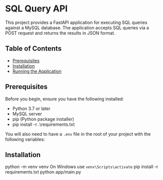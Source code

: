 # SQL Query API

This project provides a FastAPI application for executing SQL queries against a MySQL database. The application accepts SQL queries via a POST request and returns the results in JSON format.

## Table of Contents
- [Prerequisites](#prerequisites)
- [Installation](#installation)
- [Running the Application](#running-the-application)

## Prerequisites

Before you begin, ensure you have the following installed:
- Python 3.7 or later
- MySQL server
- pip (Python package installer)
-  pip install -r .\requirements.txt   

You will also need to have a `.env` file in the root of your project with the following variables:


## Installation
python -m venv venv
On Windows use `venv\Scripts\activate`
pip install -r requirements.txt
python app/main.py